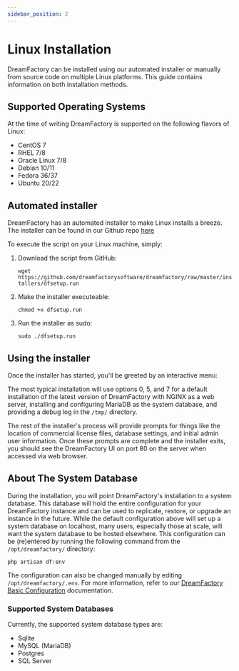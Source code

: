 ```yaml
---
sidebar_position: 2
---
```


# Linux Installation

DreamFactory can be installed using our automated installer or manually from source code on multiple Linux platforms.  This guide contains information on both installation methods.

## Supported Operating Systems

At the time of writing DreamFactory is supported on the following flavors of Linux:

- CentOS 7
- RHEL 7/8
- Oracle Linux 7/8
- Debian 10/11
- Fedora 36/37
- Ubuntu 20/22



## Automated installer

DreamFactory has an automated installer to make Linux installs a breeze. The installer can be found in our Github repo [here](https://github.com/dreamfactorysoftware/dreamfactory/tree/master/installers)

To execute the script on your Linux machine, simply:

1. Download the script from GitHub:
    
    `wget https://github.com/dreamfactorysoftware/dreamfactory/raw/master/installers/dfsetup.run`

2. Make the installer executeable:

    `chmod +x dfsetup.run`

3. Run the installer as sudo:

    `sudo ./dfsetup.run`

## Using the installer

Once the installer has started, you'll be greeted by an interactive menu:


The most typical installation will use options 0, 5, and 7 for a default installation of the latest version of DreamFactory with NGINX as a web server, installing and configuring MariaDB as the system database, and providing a debug log in the `/tmp/` directory. 

The rest of the installer's process will provide prompts for things like the location of commercial license files, database settings, and initial admin user information. Once these prompts are complete and the installer exits, you should see the DreamFactory UI on port 80 on the server when accessed via web browser. 

## About The System Database

During the installation, you will point DreamFactory's installation to a system database. This database will hold the entire configuration for your DreamFactory instance and can be used to replicate, restore, or upgrade an instance in the future. While the default configuration above will set up a system database on localhost, many users, especially those at scale, will want the system database to be hosted elsewhere. This configuration can be (re)entered by running the following command from the `/opt/dreamfactory/` directory:

`php artisan df:env`

The configuration can also be changed manually by editing `/opt/dreamfactory/.env`. For more information, refer to our [DreamFactory Basic Configuration](../DreamFactory%20Configuration/configuration) documentation.

### Supported System Databases

Currently, the supported system database types are:

- Sqlite
- MySQL (MariaDB)
- Postgres
- SQL Server